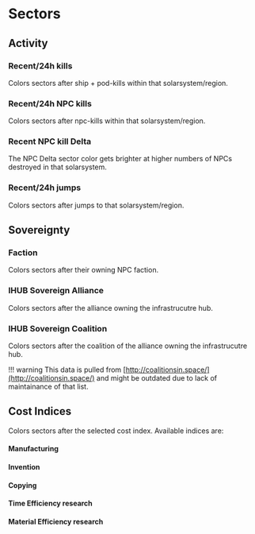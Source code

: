 # Sectors
## Activity

### Recent/24h kills
Colors sectors after ship + pod-kills within that solarsystem/region. 
### Recent/24h NPC kills
Colors sectors after npc-kills within that solarsystem/region. 
### Recent NPC kill Delta
The NPC Delta sector color gets brighter at higher numbers of NPCs destroyed in that solarsystem.
### Recent/24h jumps
Colors sectors after jumps to that solarsystem/region. 

## Sovereignty
### Faction
Colors sectors after their owning NPC faction.
### IHUB Sovereign Alliance
Colors sectors after the alliance owning the infrastrucutre hub.
### IHUB Sovereign Coalition
Colors sectors after the coalition of the alliance owning the infrastrucutre hub.

!!! warning
    This data is pulled from [http://coalitionsin.space/](http://coalitionsin.space/) and might be outdated due to lack of maintainance of that list.

## Cost Indices
Colors sectors after the selected cost index. Available indices are:
#### Manufacturing
#### Invention
#### Copying
#### Time Efficiency research
#### Material Efficiency research


<!--stackedit_data:
eyJoaXN0b3J5IjpbMTc1MTMyMzE2LC0xMDk0MjI2NTI4LC0xMj
k4NjY0MDU5LC01Njg1MzgxMjksNzE0MTU4NzQxLC02ODc5Mzc1
MDIsMTMwNzE3MTUzNl19
-->